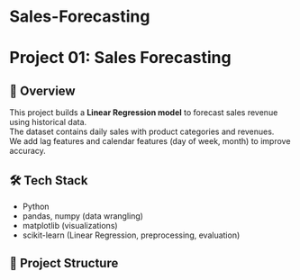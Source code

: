 # Sales-Forecasting
# Project 01: Sales Forecasting

## 📌 Overview
This project builds a **Linear Regression model** to forecast sales revenue using historical data.  
The dataset contains daily sales with product categories and revenues.  
We add lag features and calendar features (day of week, month) to improve accuracy.

## 🛠 Tech Stack
- Python
- pandas, numpy (data wrangling)
- matplotlib (visualizations)
- scikit-learn (Linear Regression, preprocessing, evaluation)

## 📂 Project Structure
